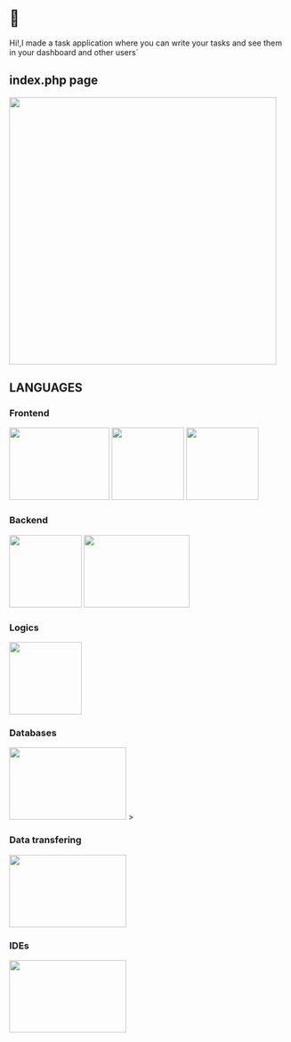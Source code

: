 # 📌
Hi!,I made a task application where you can write your tasks and see them in your dashboard and other users´


<div id="index_page">

## index.php page
<img src="https://firebasestorage.googleapis.com/v0/b/portfolio-e7405.appspot.com/o/php_task_dashboard%2FTASKDASHBOARD.PNG?alt=media&token=313e71f9-be61-418d-b44e-719489db5a97" style="height:30rem">
</div>

<div id="languages">

## LANGUAGES



### Frontend
<img src="https://www.freepnglogos.com/uploads/html5-logo-png/html5-logo-image-logo-html-7.png" style="width:180px; height:130px">
<img src="https://cdn.freebiesupply.com/logos/large/2x/css3-logo-png-transparent.png" style="width:130px; height:130px">
<img src="https://upload.wikimedia.org/wikipedia/commons/thumb/b/b2/Bootstrap_logo.svg/1280px-Bootstrap_logo.svg.png"style="width:130px; height:130px">


### Backend
<img src="https://www.php.net/images/logos/new-php-logo.svg" style="width:130px; height:130px">
<img src="https://upload.wikimedia.org/wikipedia/commons/8/87/Sql_data_base_with_logo.png" style="width:190px; height:130px">


### Logics
<img src="https://upload.wikimedia.org/wikipedia/commons/thumb/6/6a/JavaScript-logo.png/800px-JavaScript-logo.png" style="width:130px; height:130px">



### Databases

<img src="https://www.freepnglogos.com/uploads/logo-mysql-png/logo-mysql-mysql-and-moodle-elearningworld-5.png" style="width:210px; height:130px">
>


### Data transfering

<img src="https://git-scm.com/images/logos/downloads/Git-Logo-2Color.png" style="width:210px; height:130px">

### IDEs

<img src="https://cdn.freebiesupply.com/logos/thumbs/2x/visual-studio-code-logo.png" style="width:210px; height:130px">


</div>


